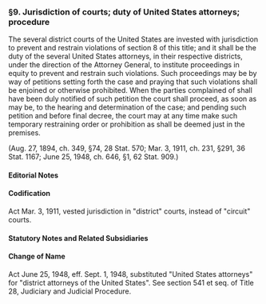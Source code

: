 ### §9. Jurisdiction of courts; duty of United States attorneys; procedure ###

The several district courts of the United States are invested with jurisdiction to prevent and restrain violations of section 8 of this title; and it shall be the duty of the several United States attorneys, in their respective districts, under the direction of the Attorney General, to institute proceedings in equity to prevent and restrain such violations. Such proceedings may be by way of petitions setting forth the case and praying that such violations shall be enjoined or otherwise prohibited. When the parties complained of shall have been duly notified of such petition the court shall proceed, as soon as may be, to the hearing and determination of the case; and pending such petition and before final decree, the court may at any time make such temporary restraining order or prohibition as shall be deemed just in the premises.

(Aug. 27, 1894, ch. 349, §74, 28 Stat. 570; Mar. 3, 1911, ch. 231, §291, 36 Stat. 1167; June 25, 1948, ch. 646, §1, 62 Stat. 909.)

#### **Editorial Notes** ####

#### Codification ####

Act Mar. 3, 1911, vested jurisdiction in "district" courts, instead of "circuit" courts.

#### **Statutory Notes and Related Subsidiaries** ####

#### Change of Name ####

Act June 25, 1948, eff. Sept. 1, 1948, substituted "United States attorneys" for "district attorneys of the United States". See section 541 et seq. of Title 28, Judiciary and Judicial Procedure.